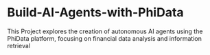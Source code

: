 # Build-AI-Agents-with-PhiData
This Project explores the creation of autonomous AI agents using the PhiData platform, focusing on financial data analysis and information retrieval

